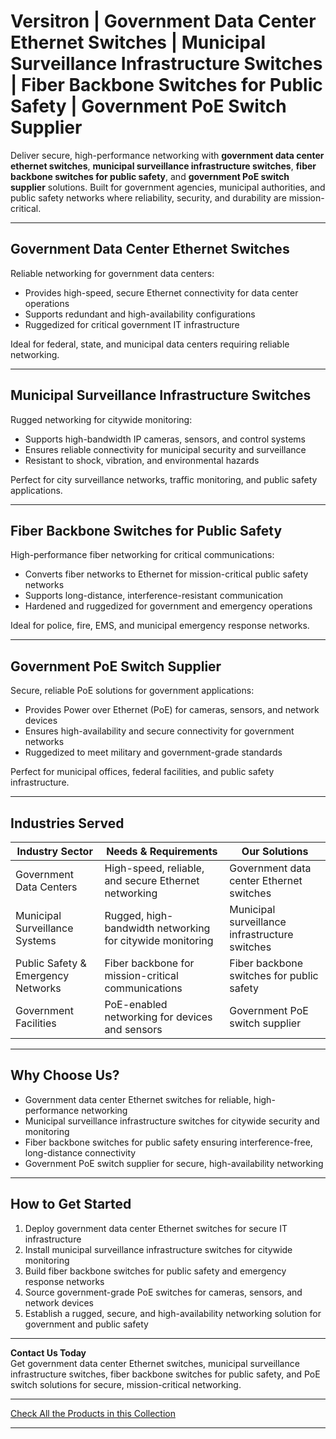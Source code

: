 # Versitron | Government Data Center Ethernet Switches | Municipal Surveillance Infrastructure Switches | Fiber Backbone Switches for Public Safety | Government PoE Switch Supplier

Deliver secure, high-performance networking with **government data center ethernet switches**, **municipal surveillance infrastructure switches**, **fiber backbone switches for public safety**, and **government PoE switch supplier** solutions. Built for government agencies, municipal authorities, and public safety networks where reliability, security, and durability are mission-critical.

---

## Government Data Center Ethernet Switches

Reliable networking for government data centers:

- Provides high-speed, secure Ethernet connectivity for data center operations  
- Supports redundant and high-availability configurations  
- Ruggedized for critical government IT infrastructure  

Ideal for federal, state, and municipal data centers requiring reliable networking.

---

## Municipal Surveillance Infrastructure Switches

Rugged networking for citywide monitoring:

- Supports high-bandwidth IP cameras, sensors, and control systems  
- Ensures reliable connectivity for municipal security and surveillance  
- Resistant to shock, vibration, and environmental hazards  

Perfect for city surveillance networks, traffic monitoring, and public safety applications.

---

## Fiber Backbone Switches for Public Safety

High-performance fiber networking for critical communications:

- Converts fiber networks to Ethernet for mission-critical public safety networks  
- Supports long-distance, interference-resistant communication  
- Hardened and ruggedized for government and emergency operations  

Ideal for police, fire, EMS, and municipal emergency response networks.

---

## Government PoE Switch Supplier

Secure, reliable PoE solutions for government applications:

- Provides Power over Ethernet (PoE) for cameras, sensors, and network devices  
- Ensures high-availability and secure connectivity for government networks  
- Ruggedized to meet military and government-grade standards  

Perfect for municipal offices, federal facilities, and public safety infrastructure.

---

## Industries Served

| Industry Sector               | Needs & Requirements                                    | Our Solutions                                      |
|--------------------------------|--------------------------------------------------------|--------------------------------------------------|
| Government Data Centers        | High-speed, reliable, and secure Ethernet networking  | Government data center Ethernet switches        |
| Municipal Surveillance Systems | Rugged, high-bandwidth networking for citywide monitoring | Municipal surveillance infrastructure switches |
| Public Safety & Emergency Networks | Fiber backbone for mission-critical communications    | Fiber backbone switches for public safety       |
| Government Facilities          | PoE-enabled networking for devices and sensors       | Government PoE switch supplier                   |

---

## Why Choose Us?

- Government data center Ethernet switches for reliable, high-performance networking  
- Municipal surveillance infrastructure switches for citywide security and monitoring  
- Fiber backbone switches for public safety ensuring interference-free, long-distance connectivity  
- Government PoE switch supplier for secure, high-availability networking  

---

## How to Get Started

1. Deploy government data center Ethernet switches for secure IT infrastructure  
2. Install municipal surveillance infrastructure switches for citywide monitoring  
3. Build fiber backbone switches for public safety and emergency response networks  
4. Source government-grade PoE switches for cameras, sensors, and network devices  
5. Establish a rugged, secure, and high-availability networking solution for government and public safety  

---

**Contact Us Today**  
Get government data center Ethernet switches, municipal surveillance infrastructure switches, fiber backbone switches for public safety, and PoE switch solutions for secure, mission-critical networking.

---

[Check All the Products in this Collection](https://www.versitron.com/collections/fiber-optic-network-switches)

---
